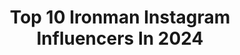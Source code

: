 ---
title: Top 10 Ironman Instagram Influencers In 2024
description: >-
  Find top ironman Instagram influencers in 2024. Most popular hashtags: #triathlon #cycling #triathlontraining #swimbikerun.
platform: Instagram
hits: 2270
text_top: Identify the most popular Instagram accounts on inBeat.
text_bottom: Our platform aggregates 2270 Instagram influencers like this for you to work with.
profiles:
  - username: "runswithmal"
    fullname: >-
      Mallory l NYC runner
    bio: >-
      CPT 4x Marathon 2x 70.3 Ironman🏅 Next race-> 👀 Run Club- @nomorelonelyruns_ Runswithmal@gmail.com Train with me ↓
    location: "United States"
    followers: 40658
    engagement: 486
    commentsToLikes: 0.046926
    id: clqer5k2hg8mw0k082o8zkcq3
    verified: false
    hashtags: "#nomorelonelyruns, #nycrunclub, #marathontraining, #runnersofinstagram"
  - username: "fredericfunk97"
    fullname: >-
      Frederic Funk
    bio: >-
      Pro Triathlete 🇩🇪 • @zsazsatri 💍 • 6x 70.3 Champion 🏆 • 5th Ironman 70.3 World Championships 2022 • Team @erdingeralkoholfrei.de
    location: "Germany"
    followers: 24606
    engagement: 814
    commentsToLikes: 0.021413
    id: ck6tw7rbrqgvo0j71f4tdiyvn
    verified: false
    hashtags: "#wahooligan, #teekicktjetztanders, #cubebikes, #teekanne"
  - username: "andi_dreitz"
    fullname: >-
      Andreas Dreitz
    bio: >-
      🇩🇪 PRO triathlete 🏊 🚴 🏃 🏆 Challenge Roth 7:59:02h ‘19 🏆 European Champion IRONMAN 70.3 ‘16 🏆 Ironman Italy 8:03:27h ‘17 🥈Challenge Roth 7:53:06h 2018
    location: "Germany"
    followers: 26228
    engagement: 418
    commentsToLikes: 0.011475
    id: ck0tu9nw167ws0i19fsjumzvq
    verified: false
    hashtags: "#lovemywilier, #frankenpower, #triathlontraining, #wintertraining"
  - username: "alastairday"
    fullname: >-
      A L I D A Y
    bio: >-
      IRONMAN GYM THINGS: @actvstrengthco @actvonline_ SKIN THINGS: @thegentlemanroutine Agency: @richdigital.au
    location: "Australia"
    followers: 23334
    engagement: 403
    commentsToLikes: 0.015561
    id: ck13d42lu3kp90i19tfwlh6ej
    verified: false
    hashtags: "#liveunstoppable"
  - username: "em_pallant"
    fullname: >-
      Emma Pallant-Browne
    bio: >-
      3x World Duathlon Champ⭐️World Aquathlon Champ⭐️Silver medalist World 70.3⭐️ 33x @ironmantri 70.3 Podium 18x @ironmantri 70.3 Champ🥇 Coach @peak_team
    location: "United States"
    followers: 43809
    engagement: 879
    commentsToLikes: 0.057089
    id: ck0vv736znu2n0i19uvjwaas2
    verified: false
    hashtags: "#timetrialtuesday, #prayforsouthafrica, #impossiblyfast, #crushtheclock"
  - username: "belousova_ylia"
    fullname: >-
      Ylia Belousova
    bio: >-
      🔺 Ironman *4 🔺 Marathon *13(PB 3.09) 🔺 Yoga 🧘‍♀️ ambassador @rawlifesport
    location: "Russia"
    followers: 17692
    engagement: 707
    commentsToLikes: 0.041266
    id: ck8taqoyxsp1q0j78kfggyok1
    verified: false
    hashtags: "#swimbikerun, #runningmotivation, #runforfun, #runforlife"
  - username: "alba_rm85"
    fullname: >-
      Alba Maria Rodriguez Martin
    bio: >-
      #Triathlete amateur since 2019 🇪🇦 Half triatlon Ibiza 2021 + Half triatlon Peñíscola 2022 #Ironman Frankfurt 2022 🏅 🔜 Half Challenge Salou 2023
    location: "Spain"
    followers: 32602
    engagement: 650
    commentsToLikes: 0.003250
    id: ckw51fmpziei40j23fb4skrmh
    verified: false
    hashtags: "#race, #running, #roadcycling, #training"
  - username: "santiagoherediao"
    fullname: >-
      SANTIAGO HEREDIA 🐺
    bio: >-
      Ironman 140.6 Finisher Ironman 70.3 x 3 Marathoner x 3 🏊🏻‍♂️🚴🏼🏃🏼 @underarmourlatam #athlete 🔥 Papá de @bandido_heredia
    location: "Colombia"
    followers: 33889
    engagement: 1160
    commentsToLikes: 0.027026
    id: ck8t01oiaqj6n0j786t7ufmzv
    verified: false
    hashtags: "#bestmoments, #training, #sundayrunday, #runningmotivation"
  - username: "projekt_tri"
    fullname: >-
      Aga Badyna • swim • bike • run • mom 🇵🇱🇱🇺
    bio: >-
      • you live once, but if you are having fun than you are doing it right! • training for my first IRONMAN ever🦾 @tomicacoaching
    location: "Poland"
    followers: 9067
    engagement: 567
    commentsToLikes: 0.128781
    id: ck8t4sqfy7uw90j780mrw965v
    verified: false
    hashtags: "#triathlonistki, #triathlon, #raceday, #instadlasportowcow"
  - username: "tapshi"
    fullname: >-
      Tapesh Kumar
    bio: >-
      Father | Husband | Pilot | Ironman | YouTuber (450k) TeamON member @optimumnutri_in
    location: "India"
    followers: 365110
    engagement: 2097
    commentsToLikes: 0.003263
    id: ck9wevhm6m0s80j78xlkwq9ul
    verified: false
    hashtags: "#tapshi, #cockpitcrew, #love, #minivlog"
---